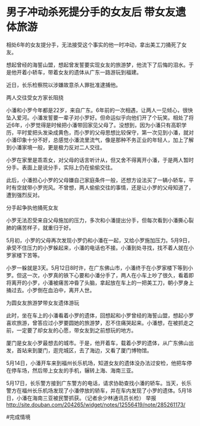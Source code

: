# 男子冲动杀死提分手的女友后 带女友遗体旅游

相处6年的女友提分手，无法接受这个事实的他一时冲动，拿出美工刀捅死了女友。

想起曾经的海誓山盟，想起曾发誓要实现女友的旅游梦，他流下了后悔的泪水。于是他开着小轿车，带着女友的遗体从广东一路游玩到福建。

近日，长乐检察院以涉嫌故意杀人罪批准逮捕他。

两人交往受女方家长阻挠

小潘和小罗今年都是22岁，来自广东。6年前的一次相遇，让两人一见倾心，很快坠入爱河。小潘发誓要一辈子对小罗好。但命运似乎向他们开了个玩笑。相处了将近6年，小罗觉得是时候把小潘带回家见父母了。没想到，因为小潘只有高职学历，平时爱把头发染成黄色，而小罗的父母思想比较保守，第一次见到小潘，就对小潘印象十分不好，总感觉小潘流里流气，像是那种不务正业的年轻人，加上了解到小潘家境一般，更是极力反对二人交往。

小罗在家里是乖乖女，对父母的话言听计从，但又舍不得离开小潘，于是两人暂时分手。表面上是说分手，实际上仍在偷偷交往。

此后，小潘担心小罗的父母嫌自己家庭条件一般，还想方设法买了一辆小轿车，平时有空就带小罗兜风。不曾想，两人偷偷交往的事情，还是让小罗的父母知道了，遭到强烈反对。

分手起争执他捅死女友

小罗无法忍受来自父母施加的压力，多次和小潘提出分手，但每次看到小潘撕心裂肺的痛苦样子，就重归于好。

5月初，小罗的父母再次发现小罗仍和小潘在一起，又给小罗施加压力。5月9日，承受不住压力的小罗躲起来，小潘的电话也不接。小潘到处寻找，找不着人就在小罗家楼下苦等。

小罗一躲就是3天。5月12日8时许，在广东佛山市，小潘终于在小罗家楼下等到小罗。但这一次，小罗真的铁下心要和小潘分手了，两人在小车上吵了很久，看着即将离开的小罗，小潘被痛苦冲昏了头脑，拿起放在车上的一把美工刀，朝小罗身上捅过去。小罗倒在血泊中，离开人世。

为圆女友旅游梦带女友遗体游玩

此时，坐在车上的小潘看着小罗的遗体，回想起和小罗曾经的海誓山盟，想起小罗喜欢旅游，曾答应过小罗要圆她的旅游梦，忍不住痛哭起来。小潘想，在被抓走之前，一定要了却女友的心愿，带女友到之前想玩的地方。

厦门是女友小罗最想去的城市。于是，他开着车，载着小罗的遗体，从广东佛山出发，首站来到厦门，逛完城区，去了海边，又看了厦门博物馆。

5月14日，小潘开车来到福州长乐机场，知道女友的遗体没办法过安检，他把车停在停车场，然后带上女友的手机，辗转上海、海南三亚。

5月17日，长乐警方接到广东警方的电话，请求协助查找小潘的轿车。当天，长乐警方在福州长乐机场发现了小潘停放的轿车，并在车内发现了小罗的遗体。5月18日，小潘在海南三亚被民警抓获。（记者余少林通讯员长检）
举报
http://site.douban.com/204265/widget/notes/12556419/note/285261173/

#完成情境
